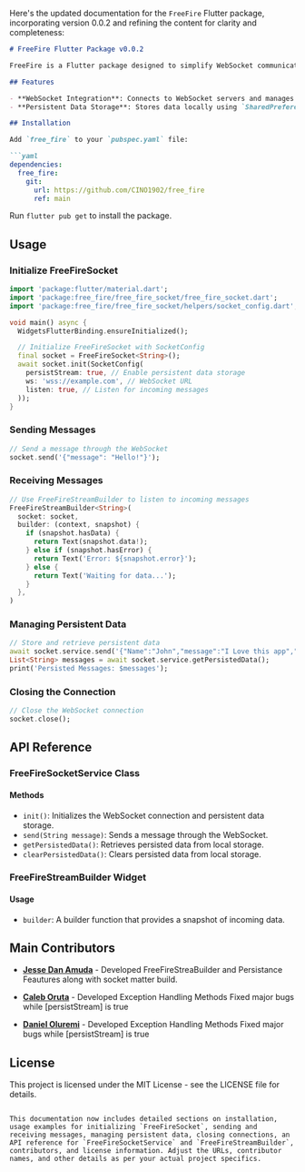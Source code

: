 Here's the updated documentation for the `FreeFire` Flutter package, incorporating version 0.0.2 and refining the content for clarity and completeness:

```markdown
# FreeFire Flutter Package v0.0.2

FreeFire is a Flutter package designed to simplify WebSocket communication and persistent data storage in Flutter applications.

## Features

- **WebSocket Integration**: Connects to WebSocket servers and manages bidirectional communication.
- **Persistent Data Storage**: Stores data locally using `SharedPreferences` for seamless app state persistence.

## Installation

Add `free_fire` to your `pubspec.yaml` file:

```yaml
dependencies:
  free_fire:
    git:
      url: https://github.com/CINO1902/free_fire
      ref: main
```

Run `flutter pub get` to install the package.

## Usage

### Initialize FreeFireSocket

```dart
import 'package:flutter/material.dart';
import 'package:free_fire/free_fire_socket/free_fire_socket.dart';
import 'package:free_fire/free_fire_socket/helpers/socket_config.dart';

void main() async {
  WidgetsFlutterBinding.ensureInitialized();

  // Initialize FreeFireSocket with SocketConfig
  final socket = FreeFireSocket<String>();
  await socket.init(SocketConfig(
    persistStream: true, // Enable persistent data storage
    ws: 'wss://example.com', // WebSocket URL
    listen: true, // Listen for incoming messages
  ));
}
```

### Sending Messages

```dart
// Send a message through the WebSocket
socket.send('{"message": "Hello!"}');
```

### Receiving Messages

```dart
// Use FreeFireStreamBuilder to listen to incoming messages
FreeFireStreamBuilder<String>(
  socket: socket,
  builder: (context, snapshot) {
    if (snapshot.hasData) {
      return Text(snapshot.data!);
    } else if (snapshot.hasError) {
      return Text('Error: ${snapshot.error}');
    } else {
      return Text('Waiting for data...');
    }
  },
)
```

### Managing Persistent Data

```dart
// Store and retrieve persistent data
await socket.service.send('{"Name":"John","message":"I Love this app","senderId":"Caleb@gmail.com","receiverId":"Jesse@gmail.com","type":"message"}');
List<String> messages = await socket.service.getPersistedData();
print('Persisted Messages: $messages');
```

### Closing the Connection

```dart
// Close the WebSocket connection
socket.close();
```

## API Reference

### FreeFireSocketService Class

#### Methods

- `init()`: Initializes the WebSocket connection and persistent data storage.
- `send(String message)`: Sends a message through the WebSocket.
- `getPersistedData()`: Retrieves persisted data from local storage.
- `clearPersistedData()`: Clears persisted data from local storage.

### FreeFireStreamBuilder Widget

#### Usage

- `builder`: A builder function that provides a snapshot of incoming data.

## Main Contributors

- **[Jesse Dan Amuda](https://github.com/Jesse-Dan)** - Developed FreeFireStreaBuilder and Persistance Feautures along with socket matter build.

- **[Caleb Oruta](https://github.com/CINO1902)** - Developed Exception Handling Methods Fixed major bugs while [persistStream] is true

- **[Daniel Oluremi](https://github.com/daniel-py)** - Developed Exception Handling Methods Fixed major bugs while [persistStream] is true

## License

This project is licensed under the MIT License - see the LICENSE file for details.
```

This documentation now includes detailed sections on installation, usage examples for initializing `FreeFireSocket`, sending and receiving messages, managing persistent data, closing connections, an API reference for `FreeFireSocketService` and `FreeFireStreamBuilder`, contributors, and license information. Adjust the URLs, contributor names, and other details as per your actual project specifics.